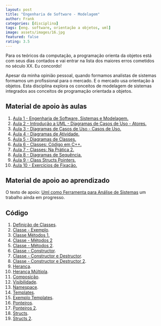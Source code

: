 ```yaml
---
layout: post
title: "Engenharia de Software - Modelagem"
author: Frank
categories: [disciplina]
tags: [eng. software, orientação a objetos, uml]
image: assets/images/16.jpg
featured: false
rating: 3.5
---
```


Para os teóricos da computação, a programação orienta da objetos está com seus dias contados e vai entrar na lista dos maiores erros cometidos no século XX. Eu concordo!

<p>Apesar da minha opinião pessoal, quando formamos analistas de sistemas formamos um profissional para o mercado. E o mercado usa orientação à objetos. Esta disciplina explora os conceitos de modelagem de sistemas integrados aos conceitos de programação orientada a objetos.</p>
									
<h2>Material de apoio às aulas</h2>
<ol>
	<li><a href="https://frankalcantara.com/Aulas/EngSoftwareI/out/Aula1.html#/" target="_blanck">Aula 1 - Engenharia de Software, Sistemas e Modelagem.</a></li>

  <li><a href="https://frankalcantara.com/Aulas/EngSoftwareI/out/Aula2.html#/" target="_blanck">Aula 2 - Introdução a UML - Diagramas de Casos de Uso - Atores.</a></li>
	
  <li><a href="https://frankalcantara.com/Aulas/EngSoftwareI/out/Aula3.html#/" target="_blanck">Aula 3 - Diagramas de Casos de Uso - Casos de Uso.</a></li>
	
  <li><a href="https://frankalcantara.com/Aulas/EngSoftwareI/out/Aula4.html#/" target="_blanck">Aula 4 - Diagramas de Atividade.</a></li>
	
  <li><a href="https://frankalcantara.com/Aulas/EngSoftwareI/out/Aula5.html#/" target="_blanck">Aula 5 - Diagramas de Classes.</a></li>
	
  <li><a href="https://frankalcantara.com/Aulas/EngSoftwareI/out/Aula6.html#/" target="_blanck">Aula 6 - Classes: Código em C++.</a></li>
	
  <li><a href="https://frankalcantara.com/Aulas/EngSoftwareI/out/Aula7.html#/" target="_blanck">Aula 7 - Classes: Na Prática 2.</a></li>
	
  <li><a href="https://frankalcantara.com/Aulas/EngSoftwareI/out/Aula8.html#/" target="_blanck">Aula 8 - Diagramas de Sequência.</a></li>
	
  <li><a href="https://frankalcantara.com/Aulas/EngSoftwareI/out/Aula9.html#/" target="_blanck">Aula 9 - Class Structs Pointers.</a></li>
					
  <li><a href="https://frankalcantara.com/Aulas/EngSoftwareI/out/Aula10.html#/" target="_blanck">Aula 10 - Exercícios de Fixação.</a></li>
</ol>

<h2>Material de apoio ao aprendizado</h2>

<p>O texto de apoio: <a href="https://frankalcantara.com/Aulas/EngSoftwareI/out/UMLCAP1.pdf" target="_blank" rel="noopener noreferrer">Uml como Ferramenta para Análise de Sistemas</a> um trabalho ainda em progresso.</p>

<h2>Código</h2>

<ol>
	<li><a href="https://github.com/frankalcantara/Aulas/blob/master/EngSoftwareI/code/class1.cpp" target="_blank" rel="noopener noreferrer">Definição de Classes</a>.</li>

  <li><a href="https://github.com/frankalcantara/Aulas/blob/master/EngSoftwareI/code/ClasseEstudante.cpp" target="_blank" rel="noopener noreferrer">Classe - Exemplo</a>.</li>
	
  <li><a href="https://github.com/frankalcantara/Aulas/blob/master/EngSoftwareI/code/classe3Metodo.cpp" target="_blank" rel="noopener noreferrer">Classe Métodos 1.</a></li>
	
  <li><a href="https://github.com/frankalcantara/Aulas/blob/master/EngSoftwareI/code/classe4Metodo2.cpp" target="_blank" rel="noopener noreferrer">Classe - Métodos 2</a></li>
	
  <li><a href="https://github.com/frankalcantara/Aulas/blob/master/EngSoftwareI/code/classe4Metodo2.cpp" target="_blank" rel="noopener noreferrer">Classe - Métodos 2</a>.</li>
	
  <li><a href="https://github.com/frankalcantara/Aulas/blob/master/EngSoftwareI/code/classe2Constructor.cpp" target="_blank" rel="noopener noreferrer">Classe - Constructor</a>.</li>
	
  <li><a href="https://github.com/frankalcantara/Aulas/blob/master/EngSoftwareI/code/constructorDestructor.cpp" target="_blank" rel="noopener noreferrer">Classe - Constructor e Destructor</a>.</li>
	
  <li><a href="https://github.com/frankalcantara/Aulas/blob/master/EngSoftwareI/code/classeConstructorDestructor2.cpp" target="_blank" rel="noopener noreferrer">Classe - Constructor e Destructor 2</a>.</li>
	
  <li><a href="https://github.com/frankalcantara/Aulas/blob/master/EngSoftwareI/code/ExemploHeranca.cpp" target="_blank" rel="noopener noreferrer">Herança</a>.</li>
	
  <li><a href="https://github.com/frankalcantara/Aulas/blob/master/EngSoftwareI/code/herancaMultipla2.cpp" target="_blank" rel="noopener noreferrer">Herança Múltipla</a>.</li>
	
  <li><a href="https://github.com/frankalcantara/Aulas/blob/master/EngSoftwareI/code/pertencimento.cpp" target="_blank" rel="noopener noreferrer">Composição</a>.</li>
	
  <li><a href="https://github.com/frankalcantara/Aulas/blob/master/EngSoftwareI/code/visibilidade.cpp" target="_blank" rel="noopener noreferrer">Visibilidade</a>.</li>
	
  <li><a href="https://github.com/frankalcantara/Aulas/blob/master/EngSoftwareI/code/namespace.cpp" target="_blank" rel="noopener noreferrer">Namespace</a>.</li>
	
  <li><a href="https://github.com/frankalcantara/Aulas/blob/master/EngSoftwareI/code/templates.cpp" target="_blank" rel="noopener noreferrer">Templates</a>.</li>
	
  <li><a href="https://github.com/frankalcantara/Aulas/blob/master/EngSoftwareI/code/bubblesortTemplates.cpp" target="_blank" rel="noopener noreferrer">Exemplo Templates</a>.</li>
	
  <li><a href="https://github.com/frankalcantara/Aulas/blob/master/EngSoftwareI/code/ponteiros1.cpp" target="_blank" rel="noopener noreferrer">Ponteiros</a>.</li>
	
  <li><a href="https://github.com/frankalcantara/Aulas/blob/master/EngSoftwareI/code/ponteiros2.cpp" target="_blank" rel="noopener noreferrer">Ponteiros 2</a>.</li>
	
  <li><a href="https://github.com/frankalcantara/Aulas/blob/master/EngSoftwareI/code/structs1.cpp" target="_blank" rel="noopener noreferrer">Structs</a>.</li>
	
  <li><a href="https://github.com/frankalcantara/Aulas/blob/master/EngSoftwareI/code/structs2.cpp" target="_blank" rel="noopener noreferrer">Structs 2</a>.</li>
</ol>
